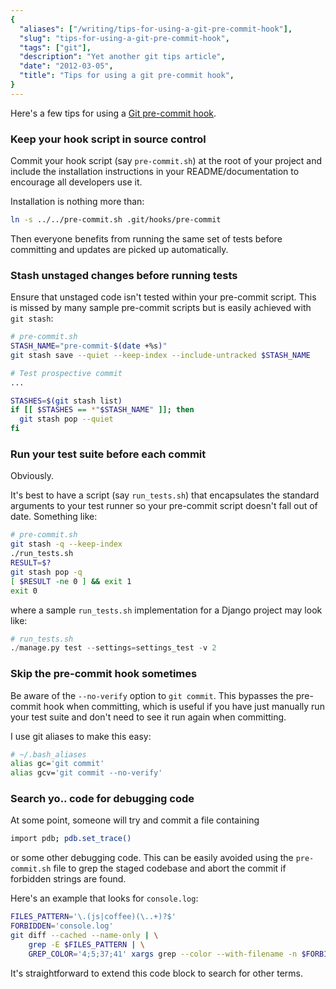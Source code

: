 ```yaml
---
{
  "aliases": ["/writing/tips-for-using-a-git-pre-commit-hook"],
  "slug": "tips-for-using-a-git-pre-commit-hook",
  "tags": ["git"],
  "description": "Yet another git tips article",
  "date": "2012-03-05",
  "title": "Tips for using a git pre-commit hook",
}
---
```


Here's a few tips for using a
[Git pre-commit hook](http://git-scm.com/book/en/v2/Customizing-Git-Git-Hooks).

### Keep your hook script in source control

Commit your hook script (say `pre-commit.sh`) at the root of your project and
include the installation instructions in your README/documentation to encourage
all developers use it.

Installation is nothing more than:

```bash
ln -s ../../pre-commit.sh .git/hooks/pre-commit
```

Then everyone benefits from running the same set of tests before committing and
updates are picked up automatically.

### Stash unstaged changes before running tests

Ensure that unstaged code isn't tested within your pre-commit script. This is
missed by many sample pre-commit scripts but is easily achieved with
`git stash`:

```bash
# pre-commit.sh
STASH_NAME="pre-commit-$(date +%s)"
git stash save --quiet --keep-index --include-untracked $STASH_NAME

# Test prospective commit
...

STASHES=$(git stash list)
if [[ $STASHES == *"$STASH_NAME" ]]; then
  git stash pop --quiet
fi
```

### Run your test suite before each commit

Obviously.

It's best to have a script (say `run_tests.sh`) that encapsulates the standard
arguments to your test runner so your pre-commit script doesn't fall out of
date. Something like:

```bash
# pre-commit.sh
git stash -q --keep-index
./run_tests.sh
RESULT=$?
git stash pop -q
[ $RESULT -ne 0 ] && exit 1
exit 0
```

where a sample `run_tests.sh` implementation for a Django project may look like:

```python
# run_tests.sh
./manage.py test --settings=settings_test -v 2
```

### Skip the pre-commit hook sometimes

Be aware of the `--no-verify` option to `git commit`. This bypasses the
pre-commit hook when committing, which is useful if you have just manually run
your test suite and don't need to see it run again when committing.

I use git aliases to make this easy:

```bash
# ~/.bash_aliases
alias gc='git commit'
alias gcv='git commit --no-verify'
```

### Search yo.. code for debugging code

At some point, someone will try and commit a file containing

```bash
import pdb; pdb.set_trace()
```

or some other debugging code. This can be easily avoided using the
`pre-commit.sh` file to grep the staged codebase and abort the commit if
forbidden strings are found.

Here's an example that looks for `console.log`:

```bash
FILES_PATTERN='\.(js|coffee)(\..+)?$'
FORBIDDEN='console.log'
git diff --cached --name-only | \
    grep -E $FILES_PATTERN | \
    GREP_COLOR='4;5;37;41' xargs grep --color --with-filename -n $FORBIDDEN && echo 'COMMIT REJECTED Found "$FORBIDDEN" references. Please remove them before committing' && exit 1
```

It's straightforward to extend this code block to search for other terms.
